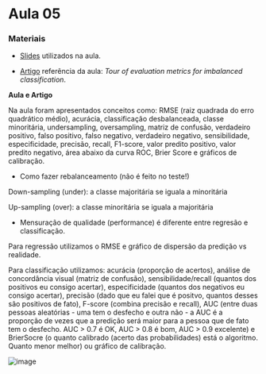 # Aula 05

### **Materiais**

* [Slides](https://edisciplinas.usp.br/pluginfile.php/7980632/mod_resource/content/1/Aula%207%202023.pdf) utilizados na aula.

* [Artigo](https://machinelearningmastery.com/tour-of-evaluation-metrics-for-imbalanced-classification/) referência da aula: *Tour of evaluation metrics for imbalanced classification*.

**Aula e Artigo**

Na aula foram apresentados conceitos como: RMSE (raiz quadrada do erro quadrático médio), acurácia, classificação desbalanceada, classe minoritária, undersampling, oversampling, matriz de confusão, verdadeiro positivo, falso positivo, falso negativo, verdadeiro negativo, sensibilidade, especificidade, precisão, recall, F1-score, valor predito positivo, valor predito negativo, área abaixo da curva ROC, Brier Score e gráficos de calibração.

* Como fazer rebalanceamento (não é feito no teste!)

Down-sampling (under): a classe majoritária se iguala a minoritária

Up-sampling (over): a classe minoritária se iguala a majoritária

* Mensuração de qualidade (performance) é diferente entre regresão e classificação.

Para regressão utilizamos o RMSE e gráfico de dispersão da predição vs realidade.

Para classificação utilizamos: acurácia (proporção de acertos), análise de concordância visual (matriz de confusão), sensibilidade/recall (quantos dos positivos eu consigo acertar), especificidade (quantos dos negativos eu consigo acertar), precisão (dado que eu falei que é positvo, quantos desses são positivos de fato), F-score (combina precisão e recall), AUC (entre duas pessoas aleatórias - uma tem o desfecho e outra não - a AUC é a proporção de vezes que a predição será maior para a pessoa que de fato tem o desfecho. AUC > 0.7 é OK, AUC > 0.8 é bom, AUC > 0.9 excelente) e BrierSocre (o quanto calibrado (acerto das probabilidades) está o algoritmo. Quanto menor melhor) ou gráfico de calibração.

![image](https://github.com/claudiaanjos/ML-predicoes-em-saude/assets/84209593/9326d89f-56e2-45e8-8f25-a4ebbb2744db)

